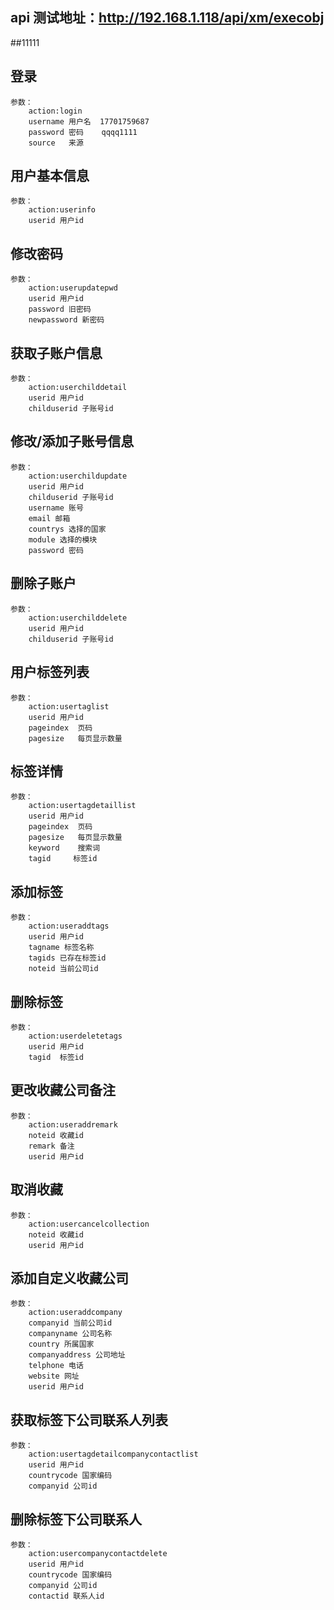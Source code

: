 ## api 测试地址：http://192.168.1.118/api/xm/execobj
##11111
## 登录
    参数：
		action:login
		username 用户名  17701759687
		password 密码    qqqq1111
		source   来源

## 用户基本信息
	参数：
		action:userinfo
		userid 用户id

## 修改密码
	参数：
		action:userupdatepwd
		userid 用户id
		password 旧密码
		newpassword 新密码

## 获取子账户信息
	参数：
		action:userchilddetail
		userid 用户id
		childuserid 子账号id

## 修改/添加子账号信息
	参数：
		action:userchildupdate
		userid 用户id
		childuserid 子账号id
		username 账号
	 	email 邮箱
	 	countrys 选择的国家
	 	module 选择的模块
	 	password 密码

## 删除子账户
	参数：
		action:userchilddelete
		userid 用户id
		childuserid 子账号id

## 用户标签列表
	参数：
		action:usertaglist
		userid 用户id
		pageindex  页码
		pagesize   每页显示数量
		
## 标签详情
	参数：
		action:usertagdetaillist
		userid 用户id
		pageindex  页码
		pagesize   每页显示数量
		keyword    搜索词
		tagid     标签id

## 添加标签
	参数：
		action:useraddtags
		userid 用户id
		tagname 标签名称
		tagids 已存在标签id
		noteid 当前公司id

## 删除标签
	参数：
		action:userdeletetags
		userid 用户id
		tagid  标签id

## 更改收藏公司备注
	参数：
		action:useraddremark
		noteid 收藏id
		remark 备注
		userid 用户id

## 取消收藏
	参数：
		action:usercancelcollection
		noteid 收藏id
		userid 用户id

## 添加自定义收藏公司
	参数：
		action:useraddcompany
		companyid 当前公司id
		companyname 公司名称
		country 所属国家
		companyaddress 公司地址
		telphone 电话
		website 网址
		userid 用户id

## 获取标签下公司联系人列表
	参数：
		action:usertagdetailcompanycontactlist
		userid 用户id
		countrycode 国家编码
		companyid 公司id

## 删除标签下公司联系人
	参数：
		action:usercompanycontactdelete
		userid 用户id
		countrycode 国家编码
		companyid 公司id
		contactid 联系人id









